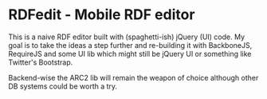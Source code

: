 # RDFedit - Mobile RDF editor

This is a naive RDF editor built with (spaghetti-ish) jQuery (UI) code. My goal is to take the ideas a step further and re-building it with BackboneJS, RequireJS and some UI lib which might still be jQuery UI or something like Twitter's Bootstrap.

Backend-wise the ARC2 lib will remain the weapon of choice although other DB systems could be worth a try.